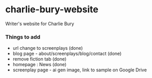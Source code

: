 # charlie-bury-website
Writer's website for Charlie Bury


### Things to add
- url change to screenplays (done)
- blog page - about/screenplays/blog/contact (done)
- remove fiction tab (done)
- homepage : News (done)
- screenplay page - ai gen image, link to sample on Google Drive
